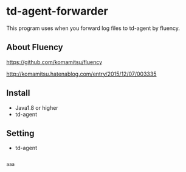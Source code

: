 # td-agent-forwarder

This program uses when you forward log files to td-agent by fluency.

## About Fluency
https://github.com/komamitsu/fluency

http://komamitsu.hatenablog.com/entry/2015/12/07/003335

## Install
- Java1.8 or higher
- td-agent

## Setting
- td-agent

<code>
aaa
</code>

